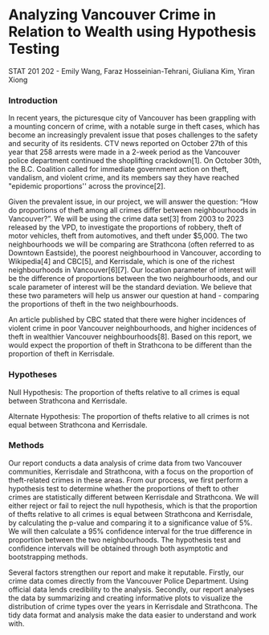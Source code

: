 # Analyzing Vancouver Crime in Relation to Wealth using Hypothesis Testing 
STAT 201 202 - Emily Wang, Faraz Hosseinian-Tehrani, Giuliana Kim, Yiran Xiong

### Introduction

In recent years, the picturesque city of Vancouver has been grappling with a mounting concern of crime, with a notable surge in theft cases, which has become an increasingly prevalent issue that poses challenges to the safety and security of its residents. CTV news reported on October 27th of this year that 258 arrests were made in a 2-week period as the Vancouver police department continued the shoplifting crackdown[1]. On October 30th, the B.C. Coalition called for immediate government action on theft, vandalism, and violent crime, and its members say they have reached "epidemic proportions'' across the province[2].

Given the prevalent issue, in our project, we will answer the question: “How do proportions of theft among all crimes differ between neighbourhoods in Vancouver?”. We will be using the crime data set[3] from 2003 to 2023 released by the VPD, to investigate the proportions of robbery, theft of motor vehicles, theft from automotives, and theft under $5,000. The two neighbourhoods we will be comparing are Strathcona (often referred to as Downtown Eastside), the poorest neighbourhood in Vancouver, according to Wikipedia[4] and CBC[5], and Kerrisdale, which is one of the richest neighbourhoods in Vancouver[6][7]. Our location parameter of interest will be the difference of proportions between the two neighbourhoods, and our scale parameter of interest will be the standard deviation. We believe that these two parameters will help us answer our question at hand - comparing the proportions of theft in the two neighbourhoods.

An article published by CBC stated that there were higher incidences of violent crime in poor Vancouver neighbourhoods, and higher incidences of theft in wealthier Vancouver neighbourhoods[8]. Based on this report, we would expect the proportion of theft in Strathcona to be different than the proportion of theft in Kerrisdale.

### Hypotheses

Null Hypothesis: The proportion of thefts relative to all crimes is equal between Strathcona and Kerrisdale.

Alternate Hypothesis: The proportion of thefts relative to all crimes is not equal between Strathcona and Kerrisdale.

### Methods

Our report conducts a data analysis of crime data from two Vancouver communities, Kerrisdale and Strathcona, with a focus on the proportion of theft-related crimes in these areas. From our process, we first perform a hypothesis test to determine whether the proportions of theft to other crimes are statistically different between Kerrisdale and Strathcona. We will either reject or fail to reject the null hypothesis, which is that the proportion of thefts relative to all crimes is equal between Strathcona and Kerrisdale, by calculating the p-value and comparing it to a significance value of 5%. We will then calculate a 95% confidence interval for the true difference in proportion between the two neighbourhoods. The hypothesis test and confidence intervals will be obtained through both asymptotic and bootstrapping methods.

Several factors strengthen our report and make it reputable. Firstly, our crime data comes directly from the Vancouver Police Department. Using official data lends credibility to the analysis. Secondly, our report analyses the data by summarizing and creating informative plots to visualize the distribution of crime types over the years in Kerrisdale and Strathcona. The tidy data format and analysis make the data easier to understand and work with.
